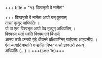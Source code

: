 +++
title = "१३ विश्वभृतो वै नामैता"

+++
विश्वभृतो वै नामैता आपो यत् पुरुषस्  
तासां मृत्युर् अधिपतिः ।  
यो वा एता विश्वभृत आपो वेद मृत्युम् अधिपतिम् ।  
विश्वस्य भर्ता भवति विश्वम् एनं बिभर्त्य्  
आस्य त्रयो ऽग्नयो गृहे धीयन्ते दक्षिणाग्निर् गार्हपत्य आहवनीयः ।  
ऐनं चत्वारि वामानि गच्छन्ति निष्कः कंसो ऽश्वतरो हस्त्य्  
अधिपतिः (…) ॥ +++(see 1e)+++